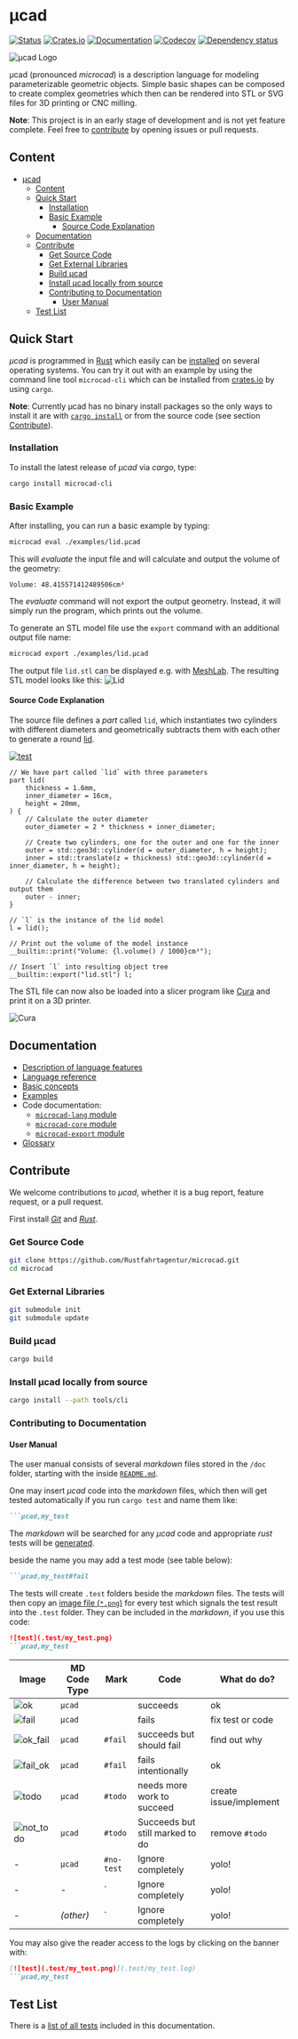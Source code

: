 # µcad

[![Status](https://github.com/Rustfahrtagentur/microcad/actions/workflows/rust.yml/badge.svg)](https://github.com/Rustfahrtagentur/microcad/actions)
[![Crates.io](https://img.shields.io/crates/v/microcad-cli.svg)](https://crates.io/crates/microcad-cli)
[![Documentation](https://docs.rs/microcad-cli/badge.svg)](https://docs.rs/microcad-cli/)
[![Codecov](https://codecov.io/github/Rustfahrtagentur/mcad/coverage.svg?branch=main)](https://codecov.io/gh/Rustfahrtagentur/microcad)
[![Dependency status](https://deps.rs/repo/github/Rustfahrtagentur/mcad/status.svg)](https://deps.rs/repo/github/Rustfahrtagentur/microcad)

![µcad Logo](doc/images/logo.png)

µcad (pronounced *microcad*) is a description language for modeling parameterizable geometric objects.
Simple basic shapes can be composed to create complex geometries which then can be rendered into STL or SVG files for 3D printing or CNC milling.

**Note**: This project is in an early stage of development and is not yet feature complete. Feel free to [contribute](#contribute) by opening issues or pull requests.

## Content

- [µcad](#µcad)
  - [Content](#content)
  - [Quick Start](#quick-start)
    - [Installation](#installation)
    - [Basic Example](#basic-example)
      - [Source Code Explanation](#source-code-explanation)
  - [Documentation](#documentation)
  - [Contribute](#contribute)
    - [Get Source Code](#get-source-code)
    - [Get External Libraries](#get-external-libraries)
    - [Build µcad](#build-µcad)
    - [Install µcad locally from source](#install-µcad-locally-from-source)
    - [Contributing to Documentation](#contributing-to-documentation)
      - [User Manual](#user-manual)
  - [Test List](#test-list)

## Quick Start

*µcad* is programmed in [Rust](https://www.rust-lang.org/) which easily can be [installed](https://www.rust-lang.org/tools/install) on several operating systems.
You can try it out with an example by using the command line tool `microcad-cli`
which can be installed from [crates.io](https://crates.io) by using `cargo`.

**Note**: Currently µcad has no binary install packages so the only ways to install it are with [`cargo install`](#installation) or from the source code (see section [Contribute](#contribute)).

### Installation

To install the latest release of *µcad* via *cargo*, type:

```sh
cargo install microcad-cli
```

### Basic Example

After installing, you can run a basic example by typing:

```sh
microcad eval ./examples/lid.µcad
```

This will *evaluate* the input file and will calculate and output the volume of the geometry:

```console
Volume: 48.415571412489506cm³
```

The *evaluate* command will not export the output geometry. Instead, it will simply run the program,
which prints out the volume.

To generate an STL model file use the `export` command with an additional output file name:

```sh
microcad export ./examples/lid.µcad
```

The output file `lid.stl` can be displayed e.g. with [MeshLab](https://www.meshlab.net/).
The resulting STL model looks like this: ![Lid](examples/lid.png)

#### Source Code Explanation

The source file defines a *part* called `lid`, which instantiates two cylinders with different diameters and geometrically subtracts them with each other to generate a round [lid](https://rust.services/blog/20242511-mcad-lid/).

[![test](.test/first_example.png)](.test/first_example.log)

```µcad,first_example
// We have part called `lid` with three parameters
part lid(
    thickness = 1.6mm,
    inner_diameter = 16cm,
    height = 20mm,
) {
    // Calculate the outer diameter
    outer_diameter = 2 * thickness + inner_diameter;

    // Create two cylinders, one for the outer and one for the inner
    outer = std::geo3d::cylinder(d = outer_diameter, h = height);
    inner = std::translate(z = thickness) std::geo3d::cylinder(d = inner_diameter, h = height);

    // Calculate the difference between two translated cylinders and output them
    outer - inner;
}

// `l` is the instance of the lid model
l = lid();

// Print out the volume of the model instance
__builtin::print("Volume: {l.volume() / 1000}cm³");

// Insert `l` into resulting object tree
__builtin::export("lid.stl") l;
```

The STL file can now also be loaded into a slicer program like [Cura](https://ultimaker.com/software/ultimaker-cura) and print it on a 3D printer.

![Cura](doc/images/cura.png)

## Documentation

- [Description of language features](doc/README.md)
- [Language reference](doc/REFERENCE.md)
- [Basic concepts](doc/CONCEPTS.md)
- [Examples](doc/EXAMPLES.md)
- Code documentation:
  - [`microcad-lang` module](https://docs.rs/microcad-lang)
  - [`microcad-core` module](https://docs.rs/microcad-core)
  - [`microcad-export` module](https://docs.rs/microcad-export)
- [Glossary](doc/GLOSSARY.md)

## Contribute

We welcome contributions to *µcad*, whether it is a bug report, feature request, or a pull request.

First install [*Git*](https://git-scm.com/book/en/v2/Getting-Started-Installing-Git)
and [*Rust*](https://www.rust-lang.org/tools/install).

### Get Source Code

```sh
git clone https://github.com/Rustfahrtagentur/microcad.git
cd microcad
```

### Get External Libraries

```sh
git submodule init
git submodule update
```

### Build µcad

```sh
cargo build
```

### Install µcad locally from source

```sh
cargo install --path tools/cli
```

### Contributing to Documentation

#### User Manual

The user manual consists of several *markdown* files stored in the `/doc` folder, starting with the inside [`README.md`](doc/README.md).

 One may insert *µcad* code into the *markdown* files, which then will get tested automatically if you run `cargo test` and name them like:

````md
```µcad,my_test
````

The *markdown* will be searched for any *µcad* code and appropriate *rust* tests will be  [generated](https://github.com/Rustfahrtagentur/microcad/tree/master/tests/microcad_markdown_test).

beside the name you may add a test mode (see table below):

````md
```µcad,my_test#fail
````

The tests will create `.test` folders beside the *markdown* files.
The tests will then copy an [image file (`*.png`)](https://github.com/Rustfahrtagentur/microcad/tree/master/tests/images) for every test which signals the test result into the `.test` folder.
They can be included in the *markdown*, if you use this code:

````md
![test](.test/my_test.png)
```µcad,my_test
````

| Image                                  | MD Code Type | Mark       | Code                            | What do do?            |
| -------------------------------------- | ------------ | ---------- | ------------------------------- | ---------------------- |
| ![ok](tests/images/ok.png)             | `µcad`       |            | succeeds                        | ok                     |
| ![fail](tests/images/fail.png)         | `µcad`       |            | fails                           | fix test or code       |
| ![ok_fail](tests/images/ok_fail.png)   | `µcad`       | `#fail`    | succeeds but should fail        | find out why           |
| ![fail_ok](tests/images/fail_ok.png)   | `µcad`       | `#fail`    | fails intentionally             | ok                     |
| ![todo](tests/images/todo.png)         | `µcad`       | `#todo`    | needs more work to succeed      | create issue/implement |
| ![not_todo](tests/images/not_todo.png) | `µcad`       | `#todo`    | Succeeds but still marked to do | remove `#todo`         |
| -                                      | `µcad`       | `#no-test` | Ignore completely               | yolo!                  |
| -                                      | -            | `          | Ignore completely               | yolo!                  |
| -                                      | *(other)*    | `          | Ignore completely               | yolo!                  |

You may also give the reader access to the logs by clicking on the banner with:

````md
[![test](.test/my_test.png)](.test/my_test.log)
```µcad,my_test
````

## Test List

There is a [list of all tests](doc/test_list.md) included in this documentation.
